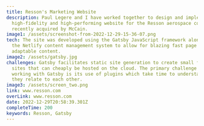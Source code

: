 ```yaml
---
title: Resson's Marketing Website
description: Paul Legere and I have worked together to design and implement a
  high-fidelity and high-performing website for the Resson aerospace company,
  recently acquired by McCain.
image1: /assets/screenshot-from-2022-12-29-15-36-07.png
tech: The site was developed using the Gatsby JavaScript framework along with
  the Netlify content management system to allow for blazing fast page loads and
  adaptable content.
image2: /assets/gatsby.jpg
challenges: G﻿atsby facilitates static site generation to create small footprint
  sites that can cheaply be hosted on the cloud. The primary challenge of
  working with Gatsby is its use of plugins which take time to understand how
  they relate to each other.
image3: /assets/screen_two.png
link: www.resson.com
overLink: www.resson.com
date: 2022-12-29T20:58:39.301Z
completeTime: 200
keywords: Resson, Gatsby
---
```

